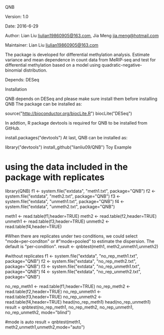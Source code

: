 QNB

Version: 1.0

Date: 2016-6-29

Author: Lian Liu liulian19860905@163.com, Jia Meng jia.meng@hotmail.com

Maintainer: Lian Liu liulian19860905@163.com

The package is developed for differential methylation analysis. Estimate variance and mean dependence in count data from MeRIP-seq and test for differential
methylation based on a model using quadratic-negative-binomial distribution.


Depends: DESeq

Installation

QNB depends on DESeq and please make sure install them before installing QNB The package can be installed as:


source("http://bioconductor.org/biocLite.R")
biocLite("DESeq")

In addtion, R package devtools is required for QNB to be installed from GitHub.

install.packages("devtools")
At last, QNB can be installed as:

library("devtools")
install_github("lianliu09/QNB")
Toy Example

# using the data included in the package with replicates
library(QNB)
f1 <- system.file("extdata", "meth1.txt", package="QNB")
f2 <- system.file("extdata", "meth2.txt", package="QNB")
f3 <- system.file("extdata", "unmeth1.txt", package="QNB")
f4 <- system.file("extdata", "unmeth2.txt", package="QNB")

meth1 <- read.table(f1,header=TRUE)
meth2 <- read.table(f2,header=TRUE)
unmeth1 <- read.table(f3,header=TRUE)
unmeth2 <- read.table(f4,header=TRUE)

#When there are replicates under two conditions, we could select "mode=per-conditon" or 
#"mode=pooled" to estimate the dispersion. The default is "per-condition". 
result <- qnbtest(meth1, meth2,unmeth1,unmeth2)

#without replicates
f1 <- system.file("extdata", "no_rep_meth1.txt", package="QNB")
f2 <- system.file("extdata", "no_rep_meth2.txt", package="QNB")
f3 <- system.file("extdata", "no_rep_unmeth1.txt", package="QNB")
f4 <- system.file("extdata", "no_rep_unmeth2.txt", package="QNB")

no_rep_meth1 <- read.table(f1,header=TRUE)
no_rep_meth2 <- read.table(f2,header=TRUE)
no_rep_unmeth1 <- read.table(f3,header=TRUE)
no_rep_unmeth2 <- read.table(f4,header=TRUE)
head(no_rep_meth1)
head(no_rep_unmeth1)
result = qnbtest(no_rep_meth1, 
                 no_rep_meth2,
                 no_rep_unmeth1,
                 no_rep_unmeth2,
                 mode="blind")

#mode is auto
result = qnbtest(meth1, meth2,unmeth1,unmeth2,mode="auto")
